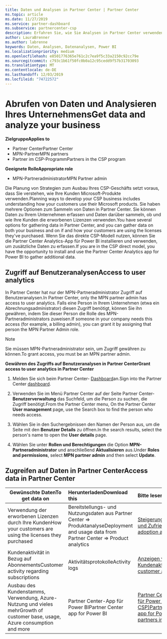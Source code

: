 ```yaml
---
title: Daten und Analysen in Partner Center | Partner Center
ms.topic: article
ms.date: 11/27/2019
ms.service: partner-dashboard
ms.subservice: partnercenter-csp
description: Erfahren Sie, wie Sie Analysen in Partner Center verwenden können, um Ihr Unternehmen besser zu verstehen und zu erfahren, wie Ihre Kunden die erworbenen Lizenzen verwenden.
author: LauraBrenner
ms.author: labrenne
keywords: Daten, Analysen, Datenanalysen, Power BI
ms.localizationpriority: medium
ms.openlocfilehash: e8501776365e761c2c7ea9f5c33a2150c92cc79e
ms.sourcegitcommit: c793c1b61f50fc0b0a12c95cedd9f57b31703093
ms.translationtype: MT
ms.contentlocale: de-DE
ms.lasthandoff: 12/03/2019
ms.locfileid: "74722572"
---
```

# <a name="get-data-and-analyze-your-business"></a><span data-ttu-id="48402-104">Abrufen von Daten und Analysieren Ihres Unternehmens</span><span class="sxs-lookup"><span data-stu-id="48402-104">Get data and analyze your business</span></span>

<span data-ttu-id="48402-105">**Zielgruppe**</span><span class="sxs-lookup"><span data-stu-id="48402-105">**Applies to**</span></span>

- <span data-ttu-id="48402-106">Partner Center</span><span class="sxs-lookup"><span data-stu-id="48402-106">Partner Center</span></span>
- <span data-ttu-id="48402-107">MPN-Partner</span><span class="sxs-lookup"><span data-stu-id="48402-107">MPN partners</span></span>
- <span data-ttu-id="48402-108">Partner im CSP-Programm</span><span class="sxs-lookup"><span data-stu-id="48402-108">Partners in the CSP program</span></span>

<span data-ttu-id="48402-109">**Geeignete Rolle**</span><span class="sxs-lookup"><span data-stu-id="48402-109">**Appropriate role**</span></span>

- <span data-ttu-id="48402-110">MPN-Partneradministrator</span><span class="sxs-lookup"><span data-stu-id="48402-110">MPN Partner admin</span></span>

<span data-ttu-id="48402-111">Die Planung von Strategien zum Ausbau Ihres CSP-Geschäfts setzt voraus, dass Sie verstehen, wie Ihre Kunden Microsoft-Produkte verwenden.</span><span class="sxs-lookup"><span data-stu-id="48402-111">Planning ways to develop your CSP business includes understanding how your customers use their Microsoft products.</span></span> <span data-ttu-id="48402-112">Sie haben mehrere Optionen zum Sammeln von Daten in Partner Center. Sie können Daten zu Ihrem Unternehmen erfassen und Daten darüber sammeln, ob und wie Ihre Kunden die erworbenen Lizenzen verwenden.</span><span class="sxs-lookup"><span data-stu-id="48402-112">You have several options for gathering data in Partner Center, and you can gather data on both your business and on if and how your customers are using the licenses they've purchased.</span></span> <span data-ttu-id="48402-113">Wenn Sie das direkte CSP-Modell nutzen, können Sie die Partner Center Analytics-App für Power BI installieren und verwenden, um zusätzliche Daten zu erfassen.</span><span class="sxs-lookup"><span data-stu-id="48402-113">If you are in the CSP direct model, you have the opportunity to install and use the Partner Center Analytics app for Power BI to gather additional data.</span></span>

## <a name="access-to-user-analytics"></a><span data-ttu-id="48402-114">Zugriff auf Benutzeranalysen</span><span class="sxs-lookup"><span data-stu-id="48402-114">Access to user analytics</span></span>

<span data-ttu-id="48402-115">In Partner Center hat nur der MPN-Partneradministrator Zugriff auf Benutzeranalysen.</span><span class="sxs-lookup"><span data-stu-id="48402-115">In Partner Center, only the MPN partner admin has access to user analytics.</span></span> <span data-ttu-id="48402-116">Falls eine Person in Ihrem Unternehmen (etwa ein Abrechnungsadministrator) diesen Zugriff benötigt, können Sie ihn gewähren, indem Sie dieser Person die Rolle des MPN-Partneradministrators zuweisen.</span><span class="sxs-lookup"><span data-stu-id="48402-116">If someone in your company needs this access (for example, a billing admin), you can grant it by assigning that person the MPN Partner Admin role.</span></span>

>[!NOTE] 
><span data-ttu-id="48402-117">Sie müssen MPN-Partneradministrator sein, um Zugriff gewähren zu können.</span><span class="sxs-lookup"><span data-stu-id="48402-117">To grant access, you must be an MPN partner admin.</span></span>

<span data-ttu-id="48402-118">**Gewähren des Zugriffs auf Benutzeranalysen in Partner Center**</span><span class="sxs-lookup"><span data-stu-id="48402-118">**Grant access to user analytics in Partner Center**</span></span> 

1. <span data-ttu-id="48402-119">Melden Sie sich beim Partner Center- [Dashboard](https://partner.microsoft.com/dashboard)an.</span><span class="sxs-lookup"><span data-stu-id="48402-119">Sign into the Partner Center [dashboard](https://partner.microsoft.com/dashboard).</span></span>

2. <span data-ttu-id="48402-120">Verwenden Sie im Menü Partner Center auf der Seite Partner Center- **Benutzerverwaltung** das Suchfeld, um die Person zu suchen, die Zugriff benötigt.</span><span class="sxs-lookup"><span data-stu-id="48402-120">From the Partner Center menu, On the Partner Center **User management** page, use the Search box to find the person who needs access.</span></span>
2.  <span data-ttu-id="48402-121">Wählen Sie in den Suchergebnissen den Namen der Person aus, um die Seite mit den **Benutzer Details** zu öffnen.</span><span class="sxs-lookup"><span data-stu-id="48402-121">In the search results, select the person's name to open the **User details** page.</span></span>
3.  <span data-ttu-id="48402-122">Wählen Sie unter **Rollen und Berechtigungen** die Option **MPN-Partneradministrator** und anschließend **Aktualisieren** aus.</span><span class="sxs-lookup"><span data-stu-id="48402-122">Under **Roles and permissions**, select **MPN partner admin** and then select **Update**.</span></span>

 
## <a name="access-data-in-partner-center"></a><span data-ttu-id="48402-123">Zugreifen auf Daten in Partner Center</span><span class="sxs-lookup"><span data-stu-id="48402-123">Access data in Partner Center</span></span>

|<span data-ttu-id="48402-124">**Gewünschte Daten**</span><span class="sxs-lookup"><span data-stu-id="48402-124">**To get data on**</span></span>   |<span data-ttu-id="48402-125">**Herunterladen**</span><span class="sxs-lookup"><span data-stu-id="48402-125">**Download this**</span></span>   |<span data-ttu-id="48402-126">**Bitte lesen**</span><span class="sxs-lookup"><span data-stu-id="48402-126">**Read this**</span></span>   | <span data-ttu-id="48402-127">**Zielgruppe**</span><span class="sxs-lookup"><span data-stu-id="48402-127">**Applies to**</span></span>    |
|---------------------|:-----------------------|:---------------|:--------------|
|<span data-ttu-id="48402-128">Verwendung der erworbenen Lizenzen durch Ihre Kunden</span><span class="sxs-lookup"><span data-stu-id="48402-128">How your customers are using the licenses they purchased</span></span>   |<span data-ttu-id="48402-129">Bereitstellungs- und Nutzungsdaten aus Partner Center => Produktanalyse</span><span class="sxs-lookup"><span data-stu-id="48402-129">Deployment and usage data from Partner Center => Product analytics</span></span>   |[<span data-ttu-id="48402-130">Steigerung von Einführungsrate und Zufriedenheit</span><span class="sxs-lookup"><span data-stu-id="48402-130">Increase adoption and satisfaction</span></span>](increasing-adoption-and-satisfaction.md)|<span data-ttu-id="48402-131">CSP-Partner</span><span class="sxs-lookup"><span data-stu-id="48402-131">CSP partners</span></span>|
|<span data-ttu-id="48402-132">Kundenaktivität in Bezug auf Abonnements</span><span class="sxs-lookup"><span data-stu-id="48402-132">Customer activity regarding subscriptions</span></span>   |<span data-ttu-id="48402-133">Aktivitätsprotokolle</span><span class="sxs-lookup"><span data-stu-id="48402-133">Activity logs</span></span>   |[<span data-ttu-id="48402-134">Anzeigen von Kundenaktivitätsprotokollen</span><span class="sxs-lookup"><span data-stu-id="48402-134">View customer activity logs</span></span>](activity-logs.md)|<span data-ttu-id="48402-135">CSP-Partner</span><span class="sxs-lookup"><span data-stu-id="48402-135">CSP partners</span></span>   |
|<span data-ttu-id="48402-136">Ausbau des Kundenstamms, Verwendung, Azure-Nutzung und vieles mehr</span><span class="sxs-lookup"><span data-stu-id="48402-136">Growth of customer base, usage, Azure consumption and more</span></span>   |<span data-ttu-id="48402-137">Partner Center-App für Power BI</span><span class="sxs-lookup"><span data-stu-id="48402-137">Partner Center app for Power BI</span></span>   |[<span data-ttu-id="48402-138">Partner Center Analytics-App für Power BI (direkte Partner in CSP)</span><span class="sxs-lookup"><span data-stu-id="48402-138">Partner Center Analytics app for Power BI (direct partners in CSP)</span></span>](power-bi-app-for-direct-partners.md)|<span data-ttu-id="48402-139">CSP-Direktpartner</span><span class="sxs-lookup"><span data-stu-id="48402-139">CSP direct partners</span></span>|






